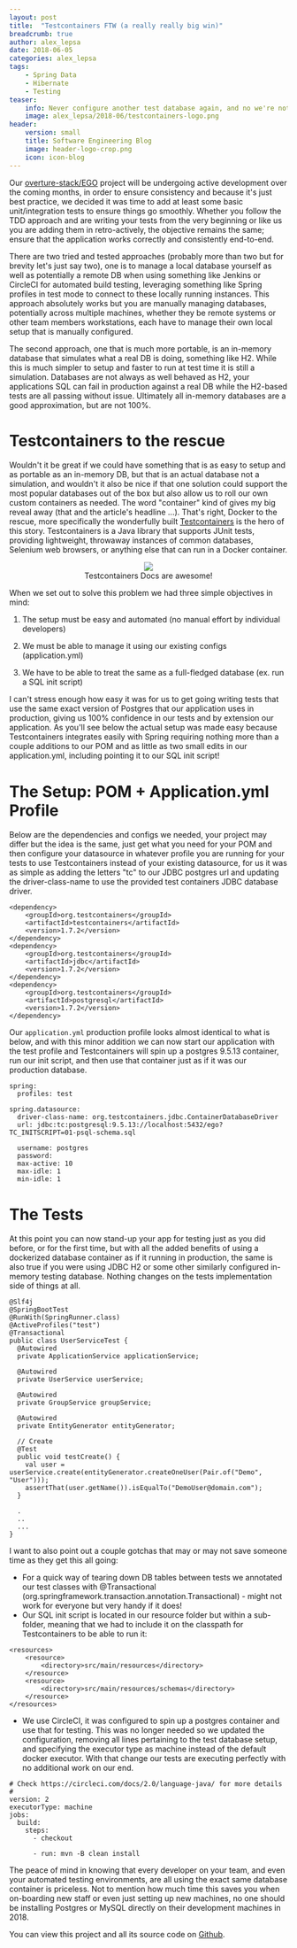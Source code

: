 ```yaml
---
layout: post
title:  "Testcontainers FTW (a really really big win)"
breadcrumb: true
author: alex_lepsa
date: 2018-06-05
categories: alex_lepsa
tags:
    - Spring Data
    - Hibernate
    - Testing
teaser:
    info: Never configure another test database again, and no we're not talking about H2.
    image: alex_lepsa/2018-06/testcontainers-logo.png
header:
    version: small
    title: Software Engineering Blog
    image: header-logo-crop.png
    icon: icon-blog
---
```


Our [overture-stack/EGO](https://github.com/overture-stack/ego) project will be undergoing active development over the coming months, in order to ensure consistency and because it's just best practice, we decided it was time to add at least some basic unit/integration tests to ensure things go smoothly. Whether you follow the TDD approach and are writing your tests from the very beginning or like us you are adding them in retro-actively, the objective remains the same; ensure that the application works correctly and consistently end-to-end.

There are two tried and tested approaches (probably more than two but for brevity let's just say two), one is to manage a local database yourself as well as potentially a remote DB when using something like Jenkins or CircleCI for automated build testing, leveraging something like Spring profiles in test mode to connect to these locally running instances. This approach absolutely works but you are manually managing databases, potentially across multiple machines, whether they be remote systems or other team members workstations, each have to manage their own local setup that is manually configured.

The second approach, one that is much more portable, is an in-memory database that simulates what a real DB is doing, something like H2. While this is much simpler to setup and faster to run at test time it is still a simulation. Databases are not always as well behaved as H2, your applications SQL can fail in production against a real DB while the H2-based tests are all passing without issue. Ultimately all in-memory databases are a good approximation, but are not 100%.


# Testcontainers to the rescue

Wouldn't it be great if we could have something that is as easy to setup and as portable as an in-memory DB, but that is an actual database not a simulation, and wouldn't it also be nice if that one solution could support the most popular databases out of the box but also allow us to roll our own custom containers as needed. The word "container" kind of gives my big reveal away (that and the article's headline ...). That's right, Docker to the rescue, more specifically the wonderfully built [Testcontainers](https://www.testcontainers.org) is the hero of this story. Testcontainers is a Java library that supports JUnit tests, providing lightweight, throwaway instances of common databases, Selenium web browsers, or anything else that can run in a Docker container.

<center>
  <figure>
      <img src="{{site.urlimg}}alex_lepsa/2018-06/testcontainer-docs.png"/>  
      <figcaption>Testcontainers Docs are awesome!</figcaption>
  </figure>
</center>

When we set out to solve this problem we had three simple objectives in mind:

1.  The setup must be easy and automated (no manual effort by individual developers)

2.  We must be able to manage it using our existing configs (application.yml)

3.  We have to be able to treat the same as a full-fledged database (ex. run a SQL init script)

I can't stress enough how easy it was for us to get going writing tests that use the same exact version of Postgres that our application uses in production, giving us 100% confidence in our tests and by extension our application. As you'll see below the actual setup was made easy because Testcontainers integrates easily with Spring requiring nothing more than a couple additions to our POM and as little as two small edits in our application.yml, including pointing it to our SQL init script!


# The Setup: POM + Application.yml Profile

Below are the dependencies and configs we needed, your project may differ but the idea is the same, just get what you need for your POM and then configure your datasource in whatever profile you are running for your tests to use Testcontainers instead of your existing datasource, for us it was as simple as adding the letters "tc" to our JDBC postgres url and updating the driver-class-name to use the provided test containers JDBC database driver.

```
<dependency>
    <groupId>org.testcontainers</groupId>
    <artifactId>testcontainers</artifactId>
    <version>1.7.2</version>
</dependency>
<dependency>
    <groupId>org.testcontainers</groupId>
    <artifactId>jdbc</artifactId>
    <version>1.7.2</version>
</dependency>
<dependency>
    <groupId>org.testcontainers</groupId>
    <artifactId>postgresql</artifactId>
    <version>1.7.2</version>
</dependency>
```

Our `application.yml` production profile looks almost identical to what is below, and with this minor addition we can now start our application
with the test profile and Testcontainers will spin up a postgres 9.5.13 container, run our init script, and then use that container just as if
it was our production database.

```
spring:
  profiles: test

spring.datasource:
  driver-class-name: org.testcontainers.jdbc.ContainerDatabaseDriver
  url: jdbc:tc:postgresql:9.5.13://localhost:5432/ego?TC_INITSCRIPT=01-psql-schema.sql

  username: postgres
  password:
  max-active: 10
  max-idle: 1
  min-idle: 1
```


# The Tests

At this point you can now stand-up your app for testing just as you did before, or for the first time, but with all the added benefits of using a dockerized database container as if it running in production, the same is also true if you were using JDBC H2 or some other similarly configured in-memory testing database. Nothing changes on the tests implementation side of things at all.

```
@Slf4j
@SpringBootTest
@RunWith(SpringRunner.class)
@ActiveProfiles("test")
@Transactional
public class UserServiceTest {
  @Autowired
  private ApplicationService applicationService;

  @Autowired
  private UserService userService;

  @Autowired
  private GroupService groupService;

  @Autowired
  private EntityGenerator entityGenerator;

  // Create
  @Test
  public void testCreate() {
    val user = userService.create(entityGenerator.createOneUser(Pair.of("Demo", "User")));
    assertThat(user.getName()).isEqualTo("DemoUser@domain.com");
  }

  .
  ..
  ...
}
```

I want to also point out a couple gotchas that may or may not save someone time as they get this all going:

* For a quick way of tearing down DB tables between tests we annotated our test classes with @Transactional (org.springframework.transaction.annotation.Transactional) - might not work for everyone but very handy if it does!
* Our SQL init script is located in our resource folder but within a sub-folder, meaning that we had to include it on the
  classpath for Testcontainers to be able to run it:

```
<resources>
    <resource>
        <directory>src/main/resources</directory>
    </resource>
    <resource>
        <directory>src/main/resources/schemas</directory>
    </resource>
</resources>
```

* We use CircleCI, it was configured to spin up a postgres container and use that for testing. This was no longer needed so we updated the configuration, removing all lines pertaining to the test database setup, and specifying the executor type as machine instead of the default docker executor. With that change our tests are executing perfectly with no additional work on our end.

```
# Check https://circleci.com/docs/2.0/language-java/ for more details
#
version: 2
executorType: machine
jobs:
  build:
    steps:
      - checkout

      - run: mvn -B clean install
```

The peace of mind in knowing that every developer on your team, and even your automated testing environments, are all using the exact same database container is priceless. Not to mention how much time this saves you when on-boarding new staff or even just setting up new machines, no one should be installing Postgres or MySQL directly on their development machines in 2018.

You can view this project and all its source code on [Github](https://github.com/overture-stack/ego).
